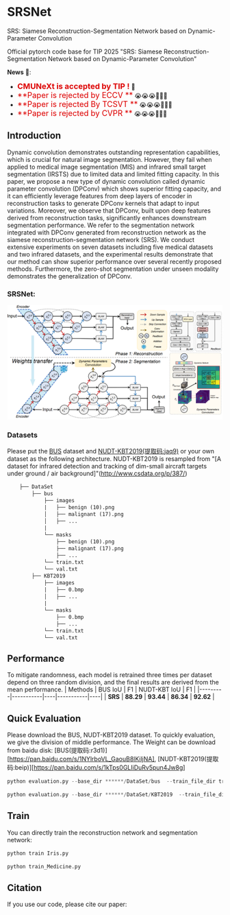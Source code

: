 # SRSNet
SRS: Siamese Reconstruction-Segmentation Network based on Dynamic-Parameter Convolution

Official pytorch code base for TIP 2025 "SRS: Siamese Reconstruction-Segmentation Network based on Dynamic-Parameter Convolution"

**News** 🥰:
- <font color="#dd0000" size="4">**CMUNeXt is accepted by TIP !**</font> 🎉
- <font color="#dd0000" size="4">**Paper is rejected by ECCV **</font> 😭😭😭🥹🥹🥹
- <font color="#dd0000" size="4">**Paper is rejected By TCSVT **</font> 😭😭😭🥹🥹🥹
- <font color="#dd0000" size="4">**Paper is rejected by CVPR **</font> 😭😭😭🥹🥹🥹


## Introduction
Dynamic convolution demonstrates outstanding representation capabilities, which is crucial for natural image segmentation. However, they fail when applied to medical image segmentation (MIS) and infrared small target segmentation (IRSTS) due to limited data and limited fitting capacity. In this paper, we propose a new type of dynamic convolution called dynamic parameter convolution (DPConv) which shows superior fitting capacity, and it can efficiently leverage features from deep layers of encoder in reconstruction tasks to generate DPConv kernels that adapt to input variations.
Moreover, we observe that DPConv, built upon deep features derived from reconstruction tasks, significantly enhances downstream segmentation performance. 
We refer to the segmentation network integrated with DPConv generated from reconstruction network as the siamese reconstruction-segmentation network (SRS). We conduct extensive experiments on seven datasets including five medical datasets and two infrared datasets, and the experimental results demonstrate that our method can show superior performance over several recently proposed methods. Furthermore, the zero-shot segmentation under unseen modality demonstrates the generalization of DPConv.

### SRSNet:
![framework](SRS/imgs/structure.png)


### Datasets
Please put the [BUS](http://cvprip.cs.usu.edu/busbench/) dataset and [NUDT-KBT2019(提取码:jaq9)](https://pan.baidu.com/s/1qGVszDUMYamk8VBsyF1lTQ) or your own dataset as the following architecture. 
NUDT-KBT2019 is resampled from "[A dataset for infrared detection and tracking of dim-small aircraft targets under ground / air background]"(http://www.csdata.org/p/387/)
```
    ├── DataSet
        ├── bus
            ├── images
            |   ├── benign (10).png
            │   ├── malignant (17).png
            │   ├── ...
            |
            └── masks
                ├── benign (10).png
                ├── malignant (17).png
                ├── ...
            └── train.txt
            └── val.txt
        ├── KBT2019
            ├── images
            |   ├── 0.bmp
            │   ├── ...
            |
            └── masks
                ├── 0.bmp
                ├── ...
            └── train.txt
            └── val.txt
```
## Performance
To mitigate randomness, each model is retrained three times per dataset depend on three random division, and the final results are derived from the mean performance.
| Methods | BUS IoU | F1 | NUDT-KBT IoU | F1 |
|---------|-----------|----|-----------|----|
| **SRS** | **88.29** | **93.44** | **86.34** | **92.62** |

## Quick Evaluation
Please download the BUS, NUDT-KBT2019 dataset. To quickly evaluation, we give the division of middle performance.
The Weight can be download from baidu disk: [BUS(提取码:r3d1)][https://pan.baidu.com/s/1NYlrboVL_GaouB8lKiljNA], [NUDT-KBT2019(提取码:beip)][https://pan.baidu.com/s/1kTps0GLIiDuRv5pun4Jw8g]
```python
python evaluation.py --base_dir ******/DataSet/bus  --train_file_dir train.txt --val_file_dir val.txt --batch_size 1 --Dataset BUS
```
```python
python evaluation.py --base_dir ******/DataSet/KBT2019  --train_file_dir train.txt --val_file_dir val.txt --batch_size 1 --Dataset KBT2019
```
## Train
You can directly train the reconstruction network and segmentation network:
```python
python train Iris.py
```
```python
python train_Medicine.py
```
## Citation

If you use our code, please cite our paper:


